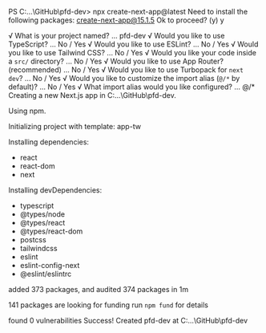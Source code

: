 PS C:\...\GitHub\pfd-dev> npx create-next-app@latest
Need to install the following packages:
create-next-app@15.1.5
Ok to proceed? (y) y

√ What is your project named? ... pfd-dev
√ Would you like to use TypeScript? ... No / Yes
√ Would you like to use ESLint? ... No / Yes
√ Would you like to use Tailwind CSS? ... No / Yes
√ Would you like your code inside a `src/` directory? ... No / Yes
√ Would you like to use App Router? (recommended) ... No / Yes
√ Would you like to use Turbopack for `next dev`? ... No / Yes
√ Would you like to customize the import alias (`@/*` by default)? ... No / Yes
√ What import alias would you like configured? ... @/*
Creating a new Next.js app in C:\...\GitHub\pfd-dev.

Using npm.

Initializing project with template: app-tw


Installing dependencies:
- react
- react-dom
- next

Installing devDependencies:
- typescript
- @types/node
- @types/react
- @types/react-dom
- postcss
- tailwindcss
- eslint
- eslint-config-next
- @eslint/eslintrc


added 373 packages, and audited 374 packages in 1m

141 packages are looking for funding
  run `npm fund` for details

found 0 vulnerabilities
Success! Created pfd-dev at C:\...\GitHub\pfd-dev